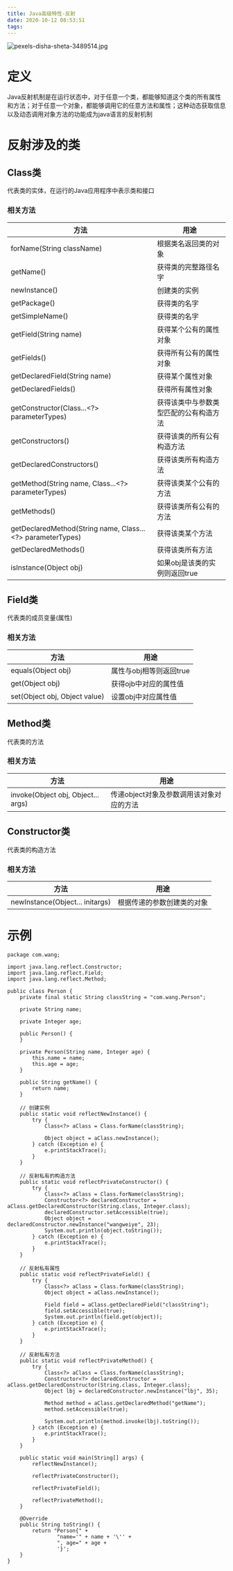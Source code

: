 ```yaml
---
title: Java高级特性-反射
date: 2020-10-12 08:53:51
tags:
---
```


![pexels-disha-sheta-3489514.jpg](https://p.130014.xyz/2020/10/12/pexels-disha-sheta-3489514.jpg)

# 定义

Java反射机制是在运行状态中，对于任意一个类，都能够知道这个类的所有属性和方法；对于任意一个对象，都能够调用它的任意方法和属性；这种动态获取信息以及动态调用对象方法的功能成为java语言的反射机制

# 反射涉及的类

## Class类

代表类的实体，在运行的Java应用程序中表示类和接口

### 相关方法

|  方法   | 用途  |
|  ----  | ----  |
| forName(String className)  | 根据类名返回类的对象 |
| getName()  | 获得类的完整路径名字 |
| newInstance() | 创建类的实例 |
| getPackage() | 获得类的名字 |
| getSimpleName() | 获得类的名字 |
| getField(String name) | 获得某个公有的属性对象 |
| getFields() | 获得所有公有的属性对象 |
| getDeclaredField(String name) | 获得某个属性对象 |
| getDeclaredFields() | 获得所有属性对象 |
| getConstructor(Class...<?> parameterTypes) | 获得该类中与参数类型匹配的公有构造方法 |
| getConstructors() | 获得该类的所有公有构造方法 |
| getDeclaredConstructors() | 获得该类所有构造方法 |
| getMethod(String name, Class...<?> parameterTypes) | 获得该类某个公有的方法 |
| getMethods() | 获得该类所有公有的方法 |
| getDeclaredMethod(String name, Class...<?> parameterTypes) | 获得该类某个方法 |
| getDeclaredMethods() | 获得该类所有方法 |
| isInstance(Object obj) | 如果obj是该类的实例则返回true |

## Field类

代表类的成员变量(属性)

### 相关方法

|  方法   | 用途  |
|  ----  | ----  |
| equals(Object obj)  | 属性与obj相等则返回true |
| get(Object obj) | 获得ojb中对应的属性值 |
| set(Object obj, Object value) | 设置obj中对应属性值 |

## Method类

代表类的方法

### 相关方法

|  方法   | 用途  |
|  ----  | ----  |
| invoke(Object obj, Object... args)  | 传递object对象及参数调用该对象对应的方法 |

## Constructor类

代表类的构造方法

### 相关方法

|  方法   | 用途  |
|  ----  | ----  |
| newInstance(Object... initargs)  | 根据传递的参数创建类的对象 |

# 示例

```
package com.wang;

import java.lang.reflect.Constructor;
import java.lang.reflect.Field;
import java.lang.reflect.Method;

public class Person {
    private final static String classString = "com.wang.Person";

    private String name;

    private Integer age;

    public Person() {
    }

    private Person(String name, Integer age) {
        this.name = name;
        this.age = age;
    }

    public String getName() {
        return name;
    }

    // 创建实例
    public static void reflectNewInstance() {
        try {
            Class<?> aClass = Class.forName(classString);

            Object object = aClass.newInstance();
        } catch (Exception e) {
            e.printStackTrace();
        }
    }

    // 反射私有的构造方法
    public static void reflectPrivateConstructor() {
        try {
            Class<?> aClass = Class.forName(classString);
            Constructor<?> declaredConstructor = aClass.getDeclaredConstructor(String.class, Integer.class);
            declaredConstructor.setAccessible(true);
            Object object = declaredConstructor.newInstance("wangweiye", 23);
            System.out.println(object.toString());
        } catch (Exception e) {
            e.printStackTrace();
        }
    }

    // 反射私有属性
    public static void reflectPrivateField() {
        try {
            Class<?> aClass = Class.forName(classString);
            Object object = aClass.newInstance();

            Field field = aClass.getDeclaredField("classString");
            field.setAccessible(true);
            System.out.println(field.get(object));
        } catch (Exception e) {
            e.printStackTrace();
        }
    }

    // 反射私有方法
    public static void reflectPrivateMethod() {
        try {
            Class<?> aClass = Class.forName(classString);
            Constructor<?> declaredConstructor = aClass.getDeclaredConstructor(String.class, Integer.class);
            Object lbj = declaredConstructor.newInstance("lbj", 35);

            Method method = aClass.getDeclaredMethod("getName");
            method.setAccessible(true);

            System.out.println(method.invoke(lbj).toString());
        } catch (Exception e) {
            e.printStackTrace();
        }
    }

    public static void main(String[] args) {
        reflectNewInstance();

        reflectPrivateConstructor();

        reflectPrivateField();

        reflectPrivateMethod();
    }

    @Override
    public String toString() {
        return "Person{" +
                "name='" + name + '\'' +
                ", age=" + age +
                '}';
    }
}
```